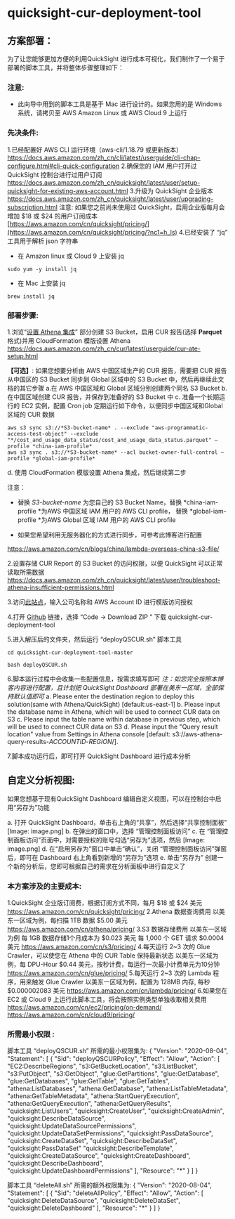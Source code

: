 # quicksight-cur-deployment-tool

## 方案部署：

为了让您能够更加方便的利用QuickSight 进行成本可视化，我们制作了一个易于部署的脚本工具，并将整体步骤整理如下：

### 注意: 

* 此向导中用到的脚本工具是基于 Mac 进行设计的。如果您用的是 Windows 系统，请拷贝至 AWS Amazon Linux 或 AWS Cloud 9 上运行

### **先决条件:**

1.已经配置好 AWS CLI 运行环境（aws-cli/1.18.79 或更新版本）
    https://docs.aws.amazon.com/zh_cn/cli/latest/userguide/cli-chap-configure.html#cli-quick-configuration
2.确保您的 IAM 用户打开过 QuickSight 控制台进行过用户订阅
    https://docs.aws.amazon.com/zh_cn/quicksight/latest/user/setup-quicksight-for-existing-aws-account.html
3.升级为 QuickSight 企业版本
    https://docs.aws.amazon.com/zh_cn/quicksight/latest/user/upgrading-subscription.html
    注意: 如果您之前尚未使用过 QuickSight，启用企业版每月会增加 $18 或 $24 的用户订阅成本
    [https://aws.amazon.com/cn/quicksight/pricing/](https://aws.amazon.com/cn/quicksight/pricing/?nc1=h_ls)
4.已经安装了 “jq” 工具用于解析 json 字符串

*   在 Amazon linux 或 Cloud 9 上安装 jq

```
sudo yum -y install jq
```

*   在 Mac 上安装 jq

```
brew install jq
```




### **部署步骤:**

1.浏览“[设置 Athena 集成](https://docs.aws.amazon.com/zh_cn/cur/latest/userguide/cur-ate-setup.html)” 部分创建 S3 Bucket，启用 CUR 报告(选择 **Parquet** 格式)并用 CloudFormation 模版设置 Athena
https://docs.aws.amazon.com/zh_cn/cur/latest/userguide/cur-ate-setup.html

**【可选】**: 如果您想要分析由 AWS 中国区域生产的 CUR 报告，需要把 CUR 报告从中国区的 S3 Bucket 同步到 Global 区域中的 S3 Bucket 中，然后再继续此文档的其它步骤
a.在 AWS 中国区域和 Global 区域分别创建两个同名 S3 Bucket
b. 在中国区域创建 CUR 报告，并保存到准备好的 S3 Bucket 中
c. 准备一个长期运行的 EC2 实例，配置 Cron job 定期运行如下命令，以便同步中国区域和Global区域的 CUR 数据

```
aws s3 sync s3://*S3-bucket-name* . --exclude "aws-programmatic-access-test-object" --exclude "*/cost_and_usage_data_status/cost_and_usage_data_status.parquet" —profile *china-iam-profile*
aws s3 sync . s3://*S3-bucket-name* --acl bucket-owner-full-control —profile *global-iam-profile*
```

d. 使用 CloudFormation 模版设置 Athena 集成，然后继续第二步

注意：

* 替换 *S3-bucket-name* 为您自己的 S3 Bucket Name，替换 *china-iam-profile *为AWS 中国区域 IAM 用户的 AWS CLI profile， 替换  *global-iam-profile *为AWS Global 区域 IAM 用户的 AWS CLI profile

* 如果您希望利用无服务器化的方式进行同步，可参考此博客进行配置

https://aws.amazon.com/cn/blogs/china/lambda-overseas-china-s3-file/

2.设置存储 CUR Report 的 S3 Bucket 的访问权限，以便 QuickSight 可以正常读取所需数据
    https://docs.aws.amazon.com/zh_cn/quicksight/latest/user/troubleshoot-athena-insufficient-permissions.html

3.访问[此站点](https://d12s69h9il8nze.cloudfront.net/)，输入公司名称和 AWS Account ID 进行模版访问授权

4.打开 [Github](https://github.com/adamhucn/quicksight-cur-deployment-tool) 链接，选择 “Code → Download ZIP ” 下载 quicksight-cur-deployment-tool[](https://github.com/adamhucn/quicksight-cur-deployment-tool)

5.进入解压后的文件夹，然后运行  “deployQSCUR.sh” 脚本工具

```
cd quicksight-cur-deployment-tool-master
```

```
bash deployQSCUR.sh
```


6.脚本运行过程中会收集一些配置信息，按需求填写即可
*注：如您完全按照本博客内容进行配置，且计划把 QuickSight Dashboard 部署在美东一区域，全部保持默认值即可*
a. Please enter the destination region to deploy this solution(same with Athena/QuickSight) [default:us-east-1]
b. Please input the database name in Athena, which will be used to connect CUR data on S3
c. Please input the table name within database in previous step, which will be used to connect CUR data on S3
d. Please input the "Query result location" value from Settings in Athena console [default: s3://aws-athena-query-results-*ACCOUNTID*-*REGION*/].

7.脚本成功运行后，即可打开 QuickSight Dashboard 进行成本分析

## **自定义分析视图:**

如果您想基于现有QuickSight Dashboard 编辑自定义视图，可以在控制台中启用“另存为”功能

a. 打开 QuickSight Dashboard，单击右上角的“共享”，然后选择“共享控制面板”
[Image: image.png]
b. 在弹出的窗口中，选择 “管理控制面板访问”
c. 在 “管理控制面板访问”页面中，对需要授权的账号勾选“另存为”选项，然后
[Image: image.png]
d. 在“启用另存为”窗口中单击“确认”，关闭 “管理控制面板访问”弹窗后，即可在 Dashboard 右上角看到新增的“另存为”选项
e. 单击“另存为” 创建一个新的分析后，您即可根据自己的需求在分析面板中进行自定义了


### 本方案涉及的主要成本:

1.QuickSight 企业版订阅费，根据订阅方式不同，每月 $18 或 $24 美元
    https://aws.amazon.com/cn/quicksight/pricing/
2.Athena 数据查询费用
    以美东一区域为例，每扫描 1TB 数据 $5.00 美元
    https://aws.amazon.com/cn/athena/pricing/
3.S3 数据存储费用
    以美东一区域为例
    每 1GB 数据存储1个月成本为 $0.023 美元
    每 1,000 个 GET 请求 $0.0004 美元
    https://aws.amazon.com/cn/s3/pricing/
4.每天运行 2~3 次的 Glue Crawler，可以使您在 Athena 中的 CUR Table 保持最新状态
    以美东一区域为例，每 DPU-Hour $0.44 美元，按秒计费，每运行一次最小计费单元为10分钟
    https://aws.amazon.com/cn/glue/pricing/
5.每天运行 2~3 次的 Lambda 程序，用来触发 Glue Crawler 
    以美东一区域为例，配置为 128MB 内存, 每秒 $0.000002083 美元
    https://aws.amazon.com/cn/lambda/pricing/
6.如果您在 EC2 或 Cloud 9 上运行此脚本工具，将会按照实例类型单独收取相关费用
    https://aws.amazon.com/cn/ec2/pricing/on-demand/
    https://aws.amazon.com/cn/cloud9/pricing/

### **所需最小权限 :**

脚本工具 “deployQSCUR.sh” 所需的最小权限集为:
{
 "Version": "2020-08-04",
 "Statement": [
 {
 "Sid": "deployQSCURPolicy",
 "Effect": "Allow",
 "Action": [
"EC2:DescribeRegions",
"s3:GetBucketLocation",
"s3:ListBucket",
"s3:PutObject",
 "s3:GetObject",
 "glue:GetPartitions",
"glue:GetDatabase",
"glue:GetDatabases",
"glue:GetTable",
"glue:GetTables",
"athena:ListDatabases",
 "athena:GetDatabase",
"athena:ListTableMetadata",
"athena:GetTableMetadata",
"athena:StartQueryExecution",
"athena:GetQueryExecution",
"athena:GetQueryResults",
"quicksight:ListUsers",
"quicksight:CreateUser",
"quicksight:CreateAdmin",
 "quicksight:DescribeDataSource",
"quicksight:UpdateDataSourcePermissions",
 "quicksight:UpdateDataSetPermissions",
 "quicksight:PassDataSource",
"quicksight:CreateDataSet",
"quicksight:DescribeDataSet",
"quicksight:PassDataSet"
 "quicksight:DescribeTemplate",
"quicksight:CreateDataSource",
"quicksight:CreateDashboard",
"quicksight:DescribeDashboard",
 "quicksight:UpdateDashboardPermissions"
 ],
 "Resource": "*"
 }
 ]
}

脚本工具 “deleteAll.sh” 所需的额外权限集为:
{
 "Version": "2020-08-04",
 "Statement": [
 {
 "Sid": "deleteAllPolicy",
 "Effect": "Allow",
 "Action": [
"quicksight:DeleteDataSource",
"quicksight:DeleteDataSet",
"quicksight:DeleteDashboard"
 ],
 "Resource": "*"
 }
 ]
}
